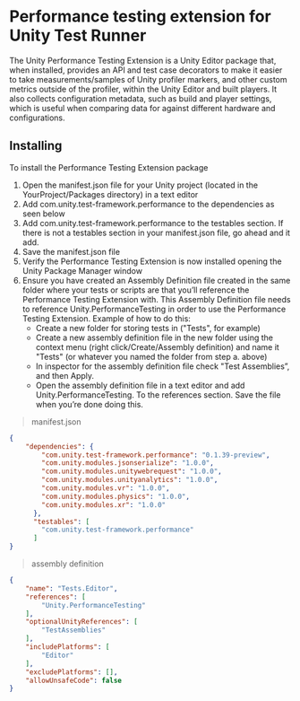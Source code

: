 # Performance testing extension for Unity Test Runner

The Unity Performance Testing Extension is a Unity Editor package that, when installed, provides an API and test case decorators to make it easier to take measurements/samples of Unity profiler markers, and other custom metrics outside of the profiler, within the Unity Editor and built players. It also collects configuration metadata, such as build and player settings, which is useful when comparing data for against different hardware and configurations.


## Installing

To install the Performance Testing Extension package
1. Open the manifest.json file for your Unity project (located in the YourProject/Packages directory) in a text editor
2. Add com.unity.test-framework.performance to the dependencies as seen below
3. Add com.unity.test-framework.performance to the testables section. If there is not a testables section in your manifest.json file, go ahead and it add.
4. Save the manifest.json file
5. Verify the Performance Testing Extension is now installed opening the Unity Package Manager window
6. Ensure you have created an Assembly Definition file created in the same folder where your tests or scripts are that you’ll reference the Performance Testing Extension with. This Assembly Definition file needs to reference Unity.PerformanceTesting in order to use the Performance Testing Extension. Example of how to do this:
    * Create a new folder for storing tests in ("Tests", for example)
    * Create a new assembly definition file in the new folder using the context menu (right click/Create/Assembly definition) and name it "Tests" (or whatever you named the folder from step a. above)
    * In inspector for the assembly definition file check "Test Assemblies”, and then Apply.
    * Open the assembly definition file in a text editor and add Unity.PerformanceTesting. To the references section. Save the file when you’re done doing this.

> manifest.json
``` json
{
    "dependencies": {
        "com.unity.test-framework.performance": "0.1.39-preview",
        "com.unity.modules.jsonserialize": "1.0.0",
        "com.unity.modules.unitywebrequest": "1.0.0",
        "com.unity.modules.unityanalytics": "1.0.0",
        "com.unity.modules.vr": "1.0.0",
        "com.unity.modules.physics": "1.0.0",
        "com.unity.modules.xr": "1.0.0"
      },
      "testables": [
        "com.unity.test-framework.performance"
      ]
}
```

> assembly definition
``` json
{
    "name": "Tests.Editor",
    "references": [
        "Unity.PerformanceTesting"
    ],
    "optionalUnityReferences": [
        "TestAssemblies"
    ],
    "includePlatforms": [
        "Editor"
    ],
    "excludePlatforms": [],
    "allowUnsafeCode": false
}
```